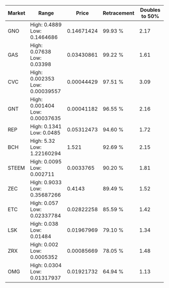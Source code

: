 | Market | Range | Price| Retracement | Doubles to 50% |
| --- | --- | --- | --- | --- |
| GNO | High: 0.4889<br />Low: 0.1464686 | 0.14671424 | 99.93 % | 2.17 |
| GAS | High: 0.07638<br />Low: 0.03398 | 0.03430861 | 99.22 % | 1.61 |
| CVC | High: 0.002353<br />Low: 0.00039557 | 0.00044429 | 97.51 % | 3.09 |
| GNT | High: 0.001404<br />Low: 0.00037635 | 0.00041182 | 96.55 % | 2.16 |
| REP | High: 0.1341<br />Low: 0.0485 | 0.05312473 | 94.60 % | 1.72 |
| BCH | High: 5.32<br />Low: 1.22160294 | 1.521 | 92.69 % | 2.15 |
| STEEM | High: 0.0095<br />Low: 0.002711 | 0.0033765 | 90.20 % | 1.81 |
| ZEC | High: 0.9033<br />Low: 0.35687266 | 0.4143 | 89.49 % | 1.52 |
| ETC | High: 0.057<br />Low: 0.02337784 | 0.02822258 | 85.59 % | 1.42 |
| LSK | High: 0.038<br />Low: 0.01484 | 0.01967969 | 79.10 % | 1.34 |
| ZRX | High: 0.002<br />Low: 0.0005352 | 0.00085669 | 78.05 % | 1.48 |
| OMG | High: 0.0304<br />Low: 0.01317937 | 0.01921732 | 64.94 % | 1.13 |

